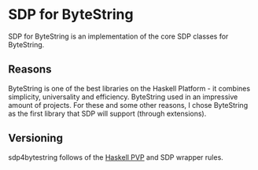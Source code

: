 # SDP for ByteString

SDP for ByteString is an implementation of the core SDP classes for ByteString.

## Reasons

ByteString is one of the best libraries on the Haskell Platform - it combines
simplicity, universality and efficiency. ByteString used in an impressive amount
of projects. For these and some other reasons, I chose ByteString as the first
library that SDP will support (through extensions).

## Versioning

sdp4bytestring follows of the [Haskell PVP](https://pvp.haskell.org) and SDP
wrapper rules.
